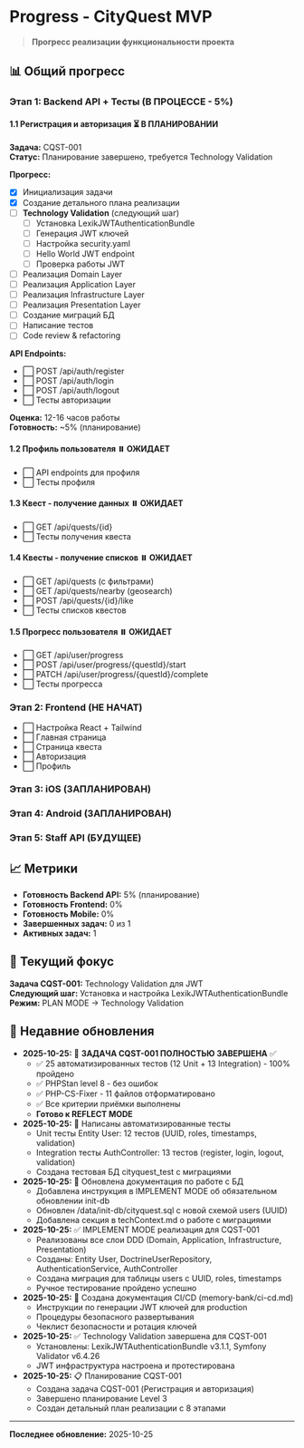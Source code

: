 # Progress - CityQuest MVP

> **Прогресс реализации функциональности проекта**

## 📊 Общий прогресс

### Этап 1: Backend API + Тесты (В ПРОЦЕССЕ - 5%)

#### 1.1 Регистрация и авторизация ⏳ В ПЛАНИРОВАНИИ
**Задача:** CQST-001  
**Статус:** Планирование завершено, требуется Technology Validation

**Прогресс:**
- [x] Инициализация задачи
- [x] Создание детального плана реализации
- [ ] **Technology Validation** (следующий шаг)
  - [ ] Установка LexikJWTAuthenticationBundle
  - [ ] Генерация JWT ключей
  - [ ] Настройка security.yaml
  - [ ] Hello World JWT endpoint
  - [ ] Проверка работы JWT
- [ ] Реализация Domain Layer
- [ ] Реализация Application Layer
- [ ] Реализация Infrastructure Layer
- [ ] Реализация Presentation Layer
- [ ] Создание миграций БД
- [ ] Написание тестов
- [ ] Code review & refactoring

**API Endpoints:**
- ⬜ POST /api/auth/register
- ⬜ POST /api/auth/login
- ⬜ POST /api/auth/logout
- ⬜ Тесты авторизации

**Оценка:** 12-16 часов работы  
**Готовность:** ~5% (планирование)

#### 1.2 Профиль пользователя ⏸️ ОЖИДАЕТ
- ⬜ API endpoints для профиля
- ⬜ Тесты профиля

#### 1.3 Квест - получение данных ⏸️ ОЖИДАЕТ
- ⬜ GET /api/quests/{id}
- ⬜ Тесты получения квеста

#### 1.4 Квесты - получение списков ⏸️ ОЖИДАЕТ
- ⬜ GET /api/quests (с фильтрами)
- ⬜ GET /api/quests/nearby (geosearch)
- ⬜ POST /api/quests/{id}/like
- ⬜ Тесты списков квестов

#### 1.5 Прогресс пользователя ⏸️ ОЖИДАЕТ
- ⬜ GET /api/user/progress
- ⬜ POST /api/user/progress/{questId}/start
- ⬜ PATCH /api/user/progress/{questId}/complete
- ⬜ Тесты прогресса

### Этап 2: Frontend (НЕ НАЧАТ)
- ⬜ Настройка React + Tailwind
- ⬜ Главная страница
- ⬜ Страница квеста
- ⬜ Авторизация
- ⬜ Профиль

### Этап 3: iOS (ЗАПЛАНИРОВАН)
### Этап 4: Android (ЗАПЛАНИРОВАН)
### Этап 5: Staff API (БУДУЩЕЕ)

## 📈 Метрики
- **Готовность Backend API:** 5% (планирование)
- **Готовность Frontend:** 0%
- **Готовность Mobile:** 0%
- **Завершенных задач:** 0 из 1
- **Активных задач:** 1

## 🎯 Текущий фокус
**Задача CQST-001:** Technology Validation для JWT  
**Следующий шаг:** Установка и настройка LexikJWTAuthenticationBundle  
**Режим:** PLAN MODE → Technology Validation

## 📅 Недавние обновления
- **2025-10-25:** 🎉 **ЗАДАЧА CQST-001 ПОЛНОСТЬЮ ЗАВЕРШЕНА** ✅
  - ✅ 25 автоматизированных тестов (12 Unit + 13 Integration) - 100% пройдено
  - ✅ PHPStan level 8 - без ошибок
  - ✅ PHP-CS-Fixer - 11 файлов отформатировано
  - ✅ Все критерии приёмки выполнены
  - **Готово к REFLECT MODE**
- **2025-10-25:** 🧪 Написаны автоматизированные тесты
  - Unit тесты Entity User: 12 тестов (UUID, roles, timestamps, validation)
  - Integration тесты AuthController: 13 тестов (register, login, logout, validation)
  - Создана тестовая БД cityquest_test с миграциями
- **2025-10-25:** 📝 Обновлена документация по работе с БД
  - Добавлена инструкция в IMPLEMENT MODE об обязательном обновлении init-db
  - Обновлен /data/init-db/cityquest.sql с новой схемой users (UUID)
  - Добавлена секция в techContext.md о работе с миграциями
- **2025-10-25:** ✅ IMPLEMENT MODE реализация для CQST-001
  - Реализованы все слои DDD (Domain, Application, Infrastructure, Presentation)
  - Созданы: Entity User, DoctrineUserRepository, AuthenticationService, AuthController
  - Создана миграция для таблицы users с UUID, roles, timestamps
  - Ручное тестирование пройдено успешно
- **2025-10-25:** 📝 Создана документация CI/CD (memory-bank/ci-cd.md)
  - Инструкции по генерации JWT ключей для production
  - Процедуры безопасного развертывания
  - Чеклист безопасности и ротация ключей
- **2025-10-25:** ✅ Technology Validation завершена для CQST-001
  - Установлены: LexikJWTAuthenticationBundle v3.1.1, Symfony Validator v6.4.26
  - JWT инфраструктура настроена и протестирована
- **2025-10-25:** 📋 Планирование CQST-001
  - Создана задача CQST-001 (Регистрация и авторизация)
  - Завершено планирование Level 3
  - Создан детальный план реализации с 8 этапами

---

**Последнее обновление:** 2025-10-25
